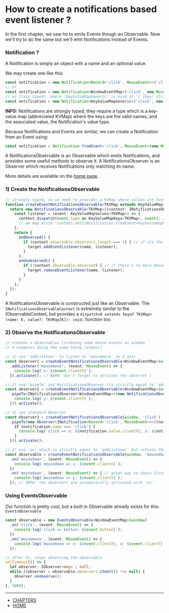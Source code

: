 # How to create a notifications based event listener ?

In the first chapter, we saw ho to emits Events though an Observable.
Now we'll try to do the same but we'll emit Notifications instead of Events.

### Notification ?
A Notification is simply an object with a name and an optional value.

We may create one like this:

```ts
const notification = new Notification<Record<'click', MouseEvent>>('click', new MouseEvent('click')); // best
// or
const notification = new Notification<WindowEventMap>('click', new MouseEvent('click'));
// or (lazy typed), where 'KeyValueMapGeneric' is kind of '{ [key: string]: any }'
const notification = new Notification<KeyValueMapGeneric>('click', new MouseEvent('click')); // avoid
```

**INFO:** Notifications are strongly typed, they require a type which is a key-value map (abbreviated KVMap) where
the keys are the valid names; and the associated value, the Notification's value type.

Because Notifications and Events are similar, we can create a Notification from an Event using:
```ts
const notification = Notification.fromEvent<'click', MouseEvent>(new MouseEvent('click'));
```

A NotificationsObservable is an Observable which emits Notifications, and provides some useful methods to observe it.
A NotificationsObserver is an Observer which receives Notifications only matching its name.

More details are available on the [home page](../README.md##notifications).


### 1) Create the NotificationsObservable

```ts
// strongly typed, so we need to provides a KVMap where values are Events
function createEventNotificationsObservable<TKVMap extends KeyValueMap<TKVMap, Event>>(target: EventTarget, name: KeyValueMapKeys<TKVMap>): INotificationsObservable<TKVMap> {
  return new NotificationsObservable<TKVMap>((context: INotificationsObservableContext<TKVMap>) => {
    const listener = (event: KeyValueMapValues<TKVMap>) => {
      context.dispatch(event.type as KeyValueMapKeys<TKVMap>, event); // use dispatch intead of emit
      // we may write 'context.emit(Notification.fromEvent<KeyValueMapKeys<TKVMap>, KeyValueMapValues<TKVMap>>(event));' intead
    };
    return {
      onObserved() {
        if (context.observable.observers.length === 1) { // if its the first observer to observe this observable, create a listener
          target.addEventListener(name, listener);
        }
      },
      onUnobserved() {
        if (!context.observable.observed) { // if there's no more Observers for this Observable, we can stop the listener.
          target.removeEventListener(name, listener);
        }
      }
    };
  });
}
```

A NotificationsObservable is constructed just like an Observable.
The `INotificationsObservableContext` is extremely similar to the IObservableContext, but provides a `dispatch<K extends keyof TKVMap>(name: K, value?: TKVMap[K]): void;` function too.


### 2) Observe the NotificationsObservable

```ts
// creates a Observables listening some mouse events on window
// 4 examples doing the same thing (almost)

// 1) use 'addListener' to listen to 'mousemove' on X axis
const observer1 = createEventNotificationsObservable<WindowEventMap>(window, 'mousemove')
  .addListener('mousemove', (event: MouseEvent) => {
    console.log(`x: ${event.clientX}`);
  }).activate(); // WARN: don't forget to activate the observer !

// 2) use 'pipeTo' and NotificationsObserver (is strictly equal to 'addListener')
const observer2 = createEventNotificationsObservable<WindowEventMap>(window, 'mousemove')
  .pipeTo<INotificationsObserver<WindowEventMap>>(new NotificationsObserver<WindowEventMap>('mousemove', (event: MouseEvent) => {
    console.log(`y: ${event.clientY}`);
  })).activate();

// 3) use standard Observer
const observer3 = createEventNotificationsObservable(window, 'click')
  .pipeTo(new Observer<INotification<Record<'click', MouseEvent>>>((notification: INotification<Record<'click', MouseEvent>>) => {
    if (notification.name === 'click') {
      console.log(`click => x: ${notification.value.clientX}, x: ${notification.value.clientY}`);
    }
  })).activate();

// 4) use 'on' which is strictly equal to 'addListener' but returns the observable instead of the observer
const observable = createEventNotificationsObservable(window, 'mousedown')
  .on('mousedown', (event: MouseEvent) => {
    console.log(`mousedown => x: ${event.clientX}`);
  })
  .on('mousedown', (event: MouseEvent) => { // great way to chain listeners
    console.log(`mousedown => y: ${event.clientY}`);
  }); // INFO: the observers are automatically activated with 'on'
```


### Using EventsObservable

Our function is pretty cool, but a built in Observable already exists for this: `EventsObservable`

```ts
const observable = new EventsObservable<WindowEventMap>(window)
  .on('click', (event: MouseEvent) => {
    console.log(`click => button: ${event.button}`);
  })
  .on('mousemove', (event: MouseEvent) => {
    console.log(`mousemove => x: ${event.clientX}, x: ${event.clientY}`);
  });

// after 5s, stops observing the observable
setTimeout(() => {
  let observer: IObserver<any> | null;
  while ((observer = observable.observers.item(0)) !== null) {
    observer.unobserve();
  }
}, 5000);
```


---
- [CHAPTERS](./README.md)
- [HOME](../README.md)